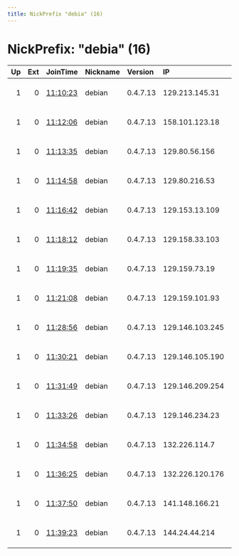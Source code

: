 ```yaml
---
title: NickPrefix "debia" (16)
---
```


# NickPrefix: "debia" (16)

|   Up |   Ext | JoinTime                                                                                              | Nickname   | Version   | IP              | AS               | CC   |   ORp |   Dirp | OS    | Contact                             |   eFamMembers |
|-----:|------:|:------------------------------------------------------------------------------------------------------|:-----------|:----------|:----------------|:-----------------|:-----|------:|-------:|:------|:------------------------------------|--------------:|
|    1 |     0 | [11:10:23](https://nusenu.github.io/OrNetStats/w/relay/E6B13BF2086175E4BE53DE8F9935C7B5E577809D.html) | debian     | 0.4.7.13  | 129.213.145.31  | ORACLE-BMC-31898 | us   |   443 |      0 | Linux | @ator: 0xA7B340402Bc98b407f7Da58416 |            27 |
|    1 |     0 | [11:12:06](https://nusenu.github.io/OrNetStats/w/relay/994BFB881DCC4E25FB0584495E0167AF566E0B7E.html) | debian     | 0.4.7.13  | 158.101.123.18  | ORACLE-BMC-31898 | us   |   443 |      0 | Linux | @ator: 0xA7B340402Bc98b407f7Da58416 |            27 |
|    1 |     0 | [11:13:35](https://nusenu.github.io/OrNetStats/w/relay/53220F843DF7206CFE2574DEE453F7C4912068F8.html) | debian     | 0.4.7.13  | 129.80.56.156   | ORACLE-BMC-31898 | us   |   443 |      0 | Linux | @ator: 0xA7B340402Bc98b407f7Da58416 |            27 |
|    1 |     0 | [11:14:58](https://nusenu.github.io/OrNetStats/w/relay/D6F12E02DED8139F6497FA71572382394BD05256.html) | debian     | 0.4.7.13  | 129.80.216.53   | ORACLE-BMC-31898 | us   |   443 |      0 | Linux | @ator: 0xA7B340402Bc98b407f7Da58416 |            27 |
|    1 |     0 | [11:16:42](https://nusenu.github.io/OrNetStats/w/relay/2FE652EBD67C61896D69C9E5D24C7C7AD4FC56D8.html) | debian     | 0.4.7.13  | 129.153.13.109  | ORACLE-BMC-31898 | us   |   443 |      0 | Linux | @ator: 0xA7B340402Bc98b407f7Da58416 |            27 |
|    1 |     0 | [11:18:12](https://nusenu.github.io/OrNetStats/w/relay/71F8F2C322C5162D6DCA6C9B762C2100D45DF3D8.html) | debian     | 0.4.7.13  | 129.158.33.103  | ORACLE-BMC-31898 | us   |   443 |      0 | Linux | @ator: 0xA7B340402Bc98b407f7Da58416 |            27 |
|    1 |     0 | [11:19:35](https://nusenu.github.io/OrNetStats/w/relay/3E5F4682CEEDB7FABB6A40E945845C86D5DB0F0E.html) | debian     | 0.4.7.13  | 129.159.73.19   | ORACLE-BMC-31898 | us   |   443 |      0 | Linux | @ator: 0xA7B340402Bc98b407f7Da58416 |            27 |
|    1 |     0 | [11:21:08](https://nusenu.github.io/OrNetStats/w/relay/0FF8843EF8CFA9ED6E8A5958E5DEB0D78A0C18DF.html) | debian     | 0.4.7.13  | 129.159.101.93  | ORACLE-BMC-31898 | us   |   443 |      0 | Linux | @ator: 0xA7B340402Bc98b407f7Da58416 |            27 |
|    1 |     0 | [11:28:56](https://nusenu.github.io/OrNetStats/w/relay/6FFB60917541E78AEA91876D1A49F4F9AFFE9E55.html) | debian     | 0.4.7.13  | 129.146.103.245 | ORACLE-BMC-31898 | us   |   443 |      0 | Linux | @ator: 0xA7B340402Bc98b407f7Da58416 |            27 |
|    1 |     0 | [11:30:21](https://nusenu.github.io/OrNetStats/w/relay/2C70221EBAC9F19D057283B31512B786843C6596.html) | debian     | 0.4.7.13  | 129.146.105.190 | ORACLE-BMC-31898 | us   |   443 |      0 | Linux | @ator: 0xA7B340402Bc98b407f7Da58416 |            27 |
|    1 |     0 | [11:31:49](https://nusenu.github.io/OrNetStats/w/relay/DCB5A1CA454DDEA79E987A97990E13B3C729D23A.html) | debian     | 0.4.7.13  | 129.146.209.254 | ORACLE-BMC-31898 | us   |   443 |      0 | Linux | @ator: 0xA7B340402Bc98b407f7Da58416 |            27 |
|    1 |     0 | [11:33:26](https://nusenu.github.io/OrNetStats/w/relay/76FD2BB565B175C71EEF8D0834F15FE1A9F563AA.html) | debian     | 0.4.7.13  | 129.146.234.23  | ORACLE-BMC-31898 | us   |   443 |      0 | Linux | @ator: 0xA7B340402Bc98b407f7Da58416 |            27 |
|    1 |     0 | [11:34:58](https://nusenu.github.io/OrNetStats/w/relay/4A7B5E3905761183EB4C03845C71805C5B944F4A.html) | debian     | 0.4.7.13  | 132.226.114.7   | ORACLE-BMC-31898 | us   |   443 |      0 | Linux | @ator: 0xA7B340402Bc98b407f7Da58416 |            27 |
|    1 |     0 | [11:36:25](https://nusenu.github.io/OrNetStats/w/relay/F670D7BB61C1773692803BCDB210CF6C4B12B676.html) | debian     | 0.4.7.13  | 132.226.120.176 | ORACLE-BMC-31898 | us   |   443 |      0 | Linux | @ator: 0xA7B340402Bc98b407f7Da58416 |            27 |
|    1 |     0 | [11:37:50](https://nusenu.github.io/OrNetStats/w/relay/3614318F263FCB7B6056DF79AE66F6FE8E22E416.html) | debian     | 0.4.7.13  | 141.148.166.21  | ORACLE-BMC-31898 | us   |   443 |      0 | Linux | @ator: 0xA7B340402Bc98b407f7Da58416 |            27 |
|    1 |     0 | [11:39:23](https://nusenu.github.io/OrNetStats/w/relay/8D81936ED7A39CE52DF0AE5BC9B18530B3E2801A.html) | debian     | 0.4.7.13  | 144.24.44.214   | ORACLE-BMC-31898 | gb   |   443 |      0 | Linux | @ator: 0xA7B340402Bc98b407f7Da58416 |            27 |
